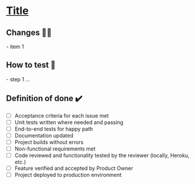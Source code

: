 # [Title](https://clubhouseLink)

<please insert a clubhouse link above>
  
## Changes 👷‍♀️
  <Please add short list of changes>
- item 1
  
## How to test 🧪
  <Please explain how to test your changes>
- step 1 ...
    
## Definition of done ✔️

- [ ] Acceptance criteria for each issue met
- [ ] Unit tests written where needed and passing
- [ ] End-to-end tests for happy path
- [ ] Documentation updated <When applicable>
- [ ] Project builds without errors
- [ ] Non-functional requirements met
- [ ] Code reviewed and functionality tested by the reviewer (locally, Heroku, etc.)
- [ ] Feature verified and accepted by Product Owner
- [ ] Project deployed to production environment
